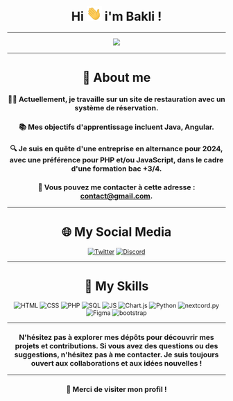 <div align="center">
<h1 align="center">Hi <img width="35" src="./src/waving.gif"> i'm Bakli !</h1>

---

![](https://komarev.com/ghpvc/?username=NHBakli&color=FF5500)

---

# 📝 About me

### 👨‍💻 Actuellement, je travaille sur un site de restauration avec un système de réservation.

### 📚 Mes objectifs d'apprentissage incluent Java, Angular.

### 🔍 Je suis en quête d'une entreprise en alternance pour 2024, avec une préférence pour PHP et/ou JavaScript, dans le cadre d'une formation bac +3/4.

### 📧 Vous pouvez me contacter à cette adresse : [contact@gmail.com](mailto:bakli78948@gmail.com).

---

# 🌐 My Social Media

<div align="center">
  <a href="https://twitter.com/nhbakli"><img src="https://i.imgur.com/Nws3raA.png" alt="Twitter" width="60" height="60"></a>
  <a href="https://discord.com/users/532258198435004461"><img src="https://i.imgur.com/slXlcAz.png" alt="Discord" width="60" height="60"></a>
</div>

---

# 🧰 My Skills


  <img src="https://imgur.com/BZQoAH7.png" alt="HTML" width="60" height="60">
  <img src="https://i.imgur.com/8TjTunE.png" alt="CSS" width="60" height="60">
  <img src="https://i.imgur.com/x2zVqM4.png" alt="PHP" width="60" height="60">
  <img src="https://icons-for-free.com/iconfiles/png/512/logo+my+query+server+sql+icon-1320184811372606623.png" alt="SQL" width="60" height="60">
  <img src="https://i.imgur.com/ZZxpMuV.png" alt="JS" width="60" height="60">
  <img src="https://i.imgur.com/mL1TnDr.png" alt="Chart.js" width="60" height="60">
  <img src="https://i.imgur.com/pBbMxJu.png" alt="Python" width="60" height="60">
  <img src="https://imgur.com/YbQyWx6.png" alt="nextcord.py" width="60" height="60">
  <img src="https://imgur.com/u5JmiQy.png" alt="Figma" width="60" height="60">
  <img src="https://consultant-webdesigner.fr/wp-content/uploads/2020/04/bootstrap_4-icon.png" alt="bootstrap" width="60" height="60">

---

### N'hésitez pas à explorer mes dépôts pour découvrir mes projets et contributions. Si vous avez des questions ou des suggestions, n'hésitez pas à me contacter. Je suis toujours ouvert aux collaborations et aux idées nouvelles !

---

### 🚀 Merci de visiter mon profil !   
</div>
